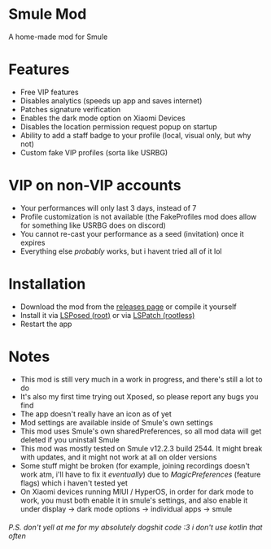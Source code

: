 # Smule Mod

A home-made mod for Smule

# Features

- Free VIP features
- Disables analytics (speeds up app and saves internet)
- Patches signature verification
- Enables the dark mode option on Xiaomi Devices
- Disables the location permission request popup on startup
- Ability to add a staff badge to your profile (local, visual only, but why not)
- Custom fake VIP profiles (sorta like USRBG)

# VIP on non-VIP accounts

- Your performances will only last 3 days, instead of 7
- Profile customization is not available (the FakeProfiles mod does allow for something like USRBG does on discord)
- You cannot re-cast your performance as a seed (invitation) once it expires
- Everything else _probably_ works, but i havent tried all of it lol

# Installation

- Download the mod from the [releases page](https://github.com/michei69/SmuleXposed/releases) or compile it yourself
- Install it via [LSPosed (root)](https://github.com/JingMatrix/LSPosed) or via [LSPatch (rootless)](https://github.com/JingMatrix/LSPatch)
- Restart the app

# Notes

- This mod is still very much in a work in progress, and there's still a lot to do
- It's also my first time trying out Xposed, so please report any bugs you find
- The app doesn't really have an icon as of yet
- Mod settings are available inside of Smule's own settings
- This mod uses Smule's own sharedPreferences, so all mod data will get deleted if you uninstall Smule
- This mod was mostly tested on Smule v12.2.3 build 2544. It might break with updates, and it might not work at all on older versions
- Some stuff might be broken (for example, joining recordings doesn't work atm, i'll have to fix it _eventually_) due to _MagicPreferences_ (feature flags) which i haven't tested yet
- On Xiaomi devices running MIUI / HyperOS, in order for dark mode to work, you must both enable it in smule's settings, and also enable it under display -> dark mode options -> individual apps -> smule

###### P.S. don't yell at me for my absolutely dogshit code :3   i don't use kotlin that often
